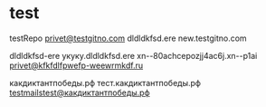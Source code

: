 # test
testRepo
privet@testgitno.com
dldldkfsd.ere
new.testgitno.com

dldldkfsd-ere
укуку.dldldkfsd.ere
xn--80achcepozjj4ac6j.xn--p1ai
privet@kfkfdlfpwefp-weewrmkdf.ru

какдиктантпобеды.рф
тест.какдиктантпобеды.рф
testmailstest@какдиктантпобеды.рф
